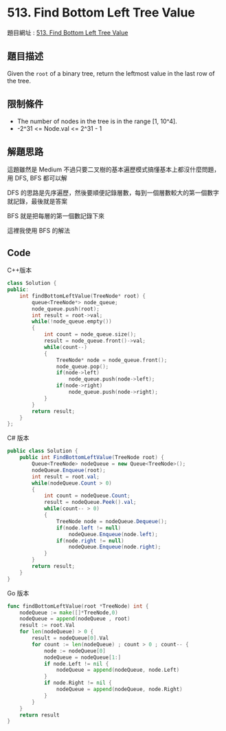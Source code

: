 # 513. Find Bottom Left Tree Value

題目網址 : [513. Find Bottom Left Tree Value](https://leetcode.com/problems/find-bottom-left-tree-value)

## 題目描述

Given the `root` of a binary tree, return the leftmost value in the last row of the tree.

## 限制條件

- The number of nodes in the tree is in the range [1, 10^4].
- -2^31 <= Node.val <= 2^31 - 1

## 解題思路

這題雖然是 Medium 不過只要二叉樹的基本遍歷模式搞懂基本上都沒什麼問題，用 DFS, BFS 都可以解

DFS 的思路是先序遍歷，然後要順便記錄層數，每到一個層數較大的第一個數字就記錄，最後就是答案

BFS 就是把每層的第一個數記錄下來

這裡我使用 BFS 的解法

## Code

C++版本

```C++
class Solution {
public:
    int findBottomLeftValue(TreeNode* root) {
        queue<TreeNode*> node_queue;
        node_queue.push(root);
        int result = root->val;
        while(!node_queue.empty())
        {
            int count = node_queue.size();
            result = node_queue.front()->val;
            while(count--)
            {
                TreeNode* node = node_queue.front();
                node_queue.pop();
                if(node->left)
                    node_queue.push(node->left);
                if(node->right)
                    node_queue.push(node->right);
            }
        }
        return result;
    }
};
```

C# 版本

```C#
public class Solution {
    public int FindBottomLeftValue(TreeNode root) {
        Queue<TreeNode> nodeQueue = new Queue<TreeNode>();
        nodeQueue.Enqueue(root);
        int result = root.val;
        while(nodeQueue.Count > 0)
        {
            int count = nodeQueue.Count;
            result = nodeQueue.Peek().val;
            while(count-- > 0)
            {
                TreeNode node = nodeQueue.Dequeue();
                if(node.left != null)
                    nodeQueue.Enqueue(node.left);
                if(node.right != null)
                    nodeQueue.Enqueue(node.right);
            }
        }
        return result;
    }
}
```

Go 版本

```go
func findBottomLeftValue(root *TreeNode) int {
    nodeQueue := make([]*TreeNode,0)
    nodeQueue = append(nodeQueue , root)
    result := root.Val
    for len(nodeQueue) > 0 {
        result = nodeQueue[0].Val
        for count := len(nodeQueue) ; count > 0 ; count-- {
            node := nodeQueue[0]
            nodeQueue = nodeQueue[1:]
            if node.Left != nil {
                nodeQueue = append(nodeQueue, node.Left)
            }
            if node.Right != nil {
                nodeQueue = append(nodeQueue, node.Right)
            }
        }
    }
    return result
}
```
